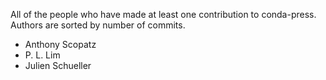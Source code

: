 All of the people who have made at least one contribution to conda-press.
Authors are sorted by number of commits.

* Anthony Scopatz
* P. L. Lim
* Julien Schueller


